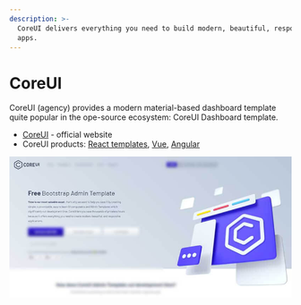```yaml
---
description: >-
  CoreUI delivers everything you need to build modern, beautiful, responsive
  apps.
---
```


# CoreUI

CoreUI \(agency\) provides a modern material-based dashboard template quite popular in the ope-source ecosystem: CoreUI Dashboard template.

* [CoreUI](https://bit.ly/2VTDaxg) - official website
* CoreUI products: [React templates](https://bit.ly/3pBNuqP), [Vue](https://bit.ly/3tiiXiX), [Angular](https://coreui.io/angular/?AFFILIATE=128200)

![CoreUI - Homepage Screen.](../../.gitbook/assets/docs-cover-coreui.jpg)



 


